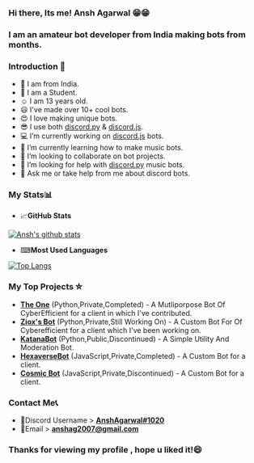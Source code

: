 
### Hi there, Its me! Ansh Agarwal 😁😁
### I am an amateur bot developer from India making bots from months.
### Introduction 🌠 
- 🙂 I am from India.
- 👨 I am a Student.
- ☺ I am 13 years old.
- 😃 I've made over 10+ cool bots.
- 😍 I love making unique bots.
- 😎 I use both [discord.py](https://discordpy.readthedocs.io/en/latest/) & [discord.js](https://discord.js.org).
- 💻 I’m currently working on [discord.js](https://discord.js.org) bots.
- 🎵 I’m currently learning how to make music bots.
- 🤖 I’m looking to collaborate on bot projects.
- 🤔 I’m looking for help with [discord.py](https://discordpy.readthedocs.io/en/latest/) music bots.
- 💬 Ask me or take help from me about discord bots.

### My Stats📊

- 📈**GitHub Stats**

[![Ansh's github stats](https://github-readme-stats.vercel.app/api?username=AnshAg2007&theme=radical)](https://github.com/anuraghazra/github-readme-stats)

- ⌨**Most Used Languages**

[![Top Langs](https://github-readme-stats.vercel.app/api/top-langs/?username=AnshAg2007&layout=compact&theme=radical)](https://github.com/anuraghazra/github-readme-stats)

### My Top Projects ⛤
- [**The One**](https://github.com/AnshAg2007/the-one-discord-bot) (Python,Private,Completed) - A Mutliporpose Bot Of CyberEfficient for a client in which I've contributed.
- [**Ziox's Bot**](https://github.com/AnshAg2007/Ziox-s-Bot) (Python,Private,Still Working On) - A Custom Bot For Of Cyberefficient for a client which I've been working on.
- [**KatanaBot**](https://github.com/AnshAg2007/katana-bot) (Python,Public,Discontinued) - A Simple Utility And Moderation Bot.
- [**HexaverseBot**](https://github.com/AnshAg2007/hexaverse-bot) (JavaScript,Private,Completed) - A Custom Bot for a client.
- [**Cosmic Bot**](https://github.com/AnshAg2007/cosmic-adv-bot-b1) (JavaScript,Private,Discontinued) - A Custom Bot for a client.

### Contact Me📞
- 👤Discord Username > [**AnshAgarwal#1020**](https://dsc.bio/anshagarwal)
- 📧Email > **anshag2007@gmail.com**

### Thanks for viewing my profile , hope u liked it!😄
